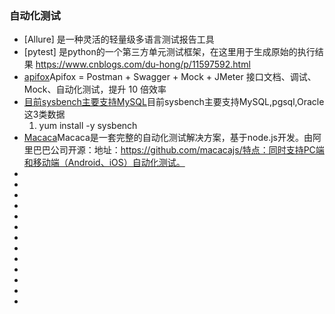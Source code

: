 



### 自动化测试
- [Allure] 是一种灵活的轻量级多语言测试报告工具
- [pytest]  是python的一个第三方单元测试框架，在这里用于生成原始的执行结果  https://www.cnblogs.com/du-hong/p/11597592.html
- [apifox](https://www.apifox.cn/help/app/ci/)Apifox = Postman + Swagger + Mock + JMeter 接口文档、调试、Mock、自动化测试，提升 10 倍效率
- [目前sysbench主要支持MySQL](https://www.cnblogs.com/jinjiangongzuoshi/p/13883129.html)目前sysbench主要支持MySQL,pgsql,Oracle这3类数据
   1. yum install -y sysbench
- [Macaca](https://www.cnblogs.com/jinjiangongzuoshi/p/6537795.html)Macaca是一套完整的自动化测试解决方案，基于node.js开发。由阿里巴巴公司开源：地址：https://github.com/macacajs/特点：同时支持PC端和移动端（Android、iOS）自动化测试。
- []()
- []()
- []()
- []()
- []()
- []()
- []()
- []()
- []()
- []()
- []()
- []()
- []()
